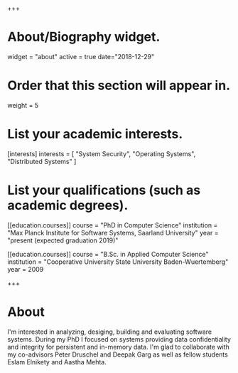 +++
# About/Biography widget.
widget = "about"
active = true
date="2018-12-29"
# Order that this section will appear in.
weight = 5

# List your academic interests.
[interests]
  interests = [
    "System Security",
    "Operating Systems",
    "Distributed Systems"
  ]

# List your qualifications (such as academic degrees).
[[education.courses]]
  course = "PhD in Computer Science"
  institution = "Max Planck Institute for Software Systems, Saarland University"
  year = "present (expected graduation 2019)"

[[education.courses]]
  course = "B.Sc. in Applied Computer Science"
  institution = "Cooperative University State University Baden-Wuertemberg"
  year = 2009
 
+++

# About

I'm interested in analyzing, desiging, building and evaluating software systems. During my PhD I focused on systems providing data confidentiality and integrity for persistent and in-memory data. I'm glad to collaborate with my co-advisors Peter Druschel and Deepak Garg as well as fellow students Eslam Elnikety and Aastha Mehta.
